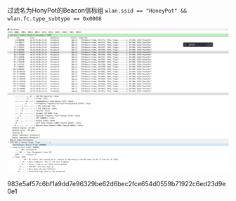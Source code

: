 过滤名为HonyPot的Beacon信标组
`wlan.ssid == "HoneyPot" && wlan.fc.type_subtype == 0x0008`

![](attachments/Pasted%20image%2020230310160353.png)

983e5af57c6bf1a9dd7e96329be62d6bec2fce654d0559b71922c6ed23d9e0e1